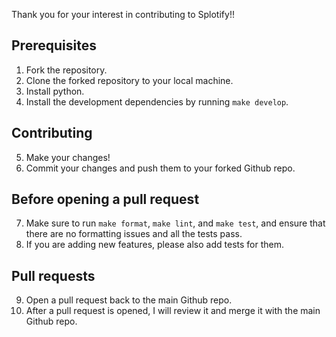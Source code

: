 Thank you for your interest in contributing to Splotify!!

## Prerequisites

1. Fork the repository.
2. Clone the forked repository to your local machine.
3. Install python.
4. Install the development dependencies by running `make develop`.

## Contributing

5. Make your changes!
6. Commit your changes and push them to your forked Github repo.

## Before opening a pull request

7. Make sure to run `make format`, `make lint`, and `make test`, and ensure that there are no formatting issues and all the tests pass.
8. If you are adding new features, please also add tests for them.

## Pull requests

9. Open a pull request back to the main Github repo.
10. After a pull request is opened, I will review it and merge it with the main Github repo.
